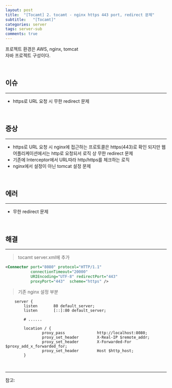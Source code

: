 ```yaml
---
layout: post
title:  "[Tocamt] 2. tocamt - nginx https 443 port, redirect 문제"
subtitle:   "[Tocamt]"
categories: server
tags: server-sub
comments: true
---
```


프로젝트 환경은 AWS, nginx, tomcat  
자바 프로젝트 구성이다.  

<br>

## 이슈
---

- https로 URL 요청 시 무한 redirect 문제

<br>


## 증상
---

- https로 URL 요청 시 nginx에 접근하는 프로토콜은 https(443)로 확인 되지만 웹 어플리케이션에서는 http로 요청되서 로직 상 무한 redirect 문제
- 기존에 Interceptor에서 URL따라 http/https를 체크하는 로직
- nginx에서 설정이 아닌 tomcat 설정 문제

<br>

## 에러
---

- 무한 redirect 문제

<br>

## 해결
---

> tocamt server.xml에 추가

```xml
<Connector port="8080" protocol="HTTP/1.1"
           connectionTimeout="20000"
           URIEncoding="UTF-8" redirectPort="443"
           proxyPort="443"  scheme="https" />
```

> 기존 nginx 설정 부분

```nginx
    server {
        listen       80 default_server;
        listen       [::]:80 default_server;

        # ......

        location / {
                proxy_pass              http://localhost:8080;
                proxy_set_header        X-Real-IP $remote_addr;
                proxy_set_header        X-Forwarded-For $proxy_add_x_forwarded_for;
                proxy_set_header        Host $http_host;
        }
```

<br>


---
참고:  